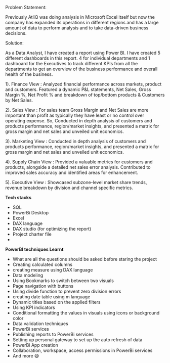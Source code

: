 Problem Statement:

Previously AtliQ was doing analysis in Microsoft Excel itself but now the company has expanded its operations in different regions and has a large amount of data to perform analysis and to take data-driven business decisions.

Solution:

As a Data Analyst, I have created a report using Power BI. I have created 5 different dashboards in this report. 4 for individual departments and 1 dashboard for the Executives to track different KPIs from all the departments to get an overview of the business performance and overall health of the business.

1). Finance View : Analyzed financial performance across markets, product and customers. Featured a dynamic P&L statements, Net Sales, Gross Margin %, Net Profit % and breakdown of top/bottom products & Customers by Net Sales.

2). Sales View : For sales team Gross Margin and Net Sales are more important than profit as typically they have least or no control over operating expense.
So, Conducted in depth analysis of customers and products performance, region/market insights, and presented a matrix for gross margin and net sales and unveiled unit economics.

3). Marketing View : Conducted in depth analysis of customers and products performance, region/market insights, and presented a matrix for gross margin and net sales and unveiled unit economics.

4). Supply Chain View : Provided a valuable metrics for customers and products, alongside a detailed net sales error analysis. Contributed to improved sales accuracy and identified areas for enhancement.

5). Executive View : Showcased subzone-level market share trends, revenue breakdown by division and channel specific metrics.


**Tech stacks**
* SQL
* PowerBi Desktop
* Excel
* DAX language
* DAX studio (for optimizing the report)
* Project charter file
* 
**PowerBI techniques Learnt**
* What are all the questions should be asked before staring the project
* Creating calculated columns
* creating measure using DAX language
* Data modeling
* Using Bookmarks to switch between two visuals
* Page navigation with buttons
* Using divide function to prevent zero division errors
* creating date table using m language
* Dynamic titles based on the applied filters
* Using KPI indicators
* Conditional formatting the values in visuals using icons or background color
* Data validation techniques
* PowerBi services
* Publishing reports to PowerBi services
* Setting up personal gateway to set up the auto refresh of data
* PowerBi App creation
* Collaboration, workspace, access permissions in PowerBi services
* And more 😅
